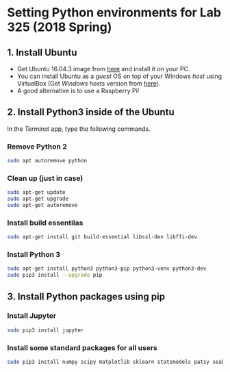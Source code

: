# Setting Python environments for Lab 325 (2018 Spring)

## 1. Install Ubuntu 
* Get Ubuntu 16.04.3 image from [here](https://www.ubuntu.com/download/desktop/thank-you?version=16.04.3&architecture=amd64) and install it on your PC.
* You can install Ubuntu as a *guest* OS on top of your Windows *host* using VirtualBox (Get *Windows hosts* version from [here](https://www.virtualbox.org/wiki/Downloads)).
* A good alternative is to use a Raspberry Pi!

## 2. Install Python3 inside of the Ubuntu

In the *Terminal* app, type the following commands.

### Remove Python 2

```bash
sudo apt autoremove python
```

### Clean up (just in case)
```bash
sudo apt-get update
sudo apt-get upgrade
sudo apt-get autoremove
```

### Install build essentilas
```bash
sudo apt-get install git build-essential libssl-dev libffi-dev 
```

### Install Python 3
```bash
sudo apt-get install python3 python3-pip python3-venv python3-dev
sudo pip3 install --upgrade pip
```


## 3. Install Python packages using pip


### Install Jupyter

```bash
sudo pip3 install jupyter
```

### Install some standard packages for all users

```bash
sudo pip3 install numpy scipy matplotlib sklearn statsmodels patsy seaborn pandas csv python-glmnet pydot Pillow  
```

